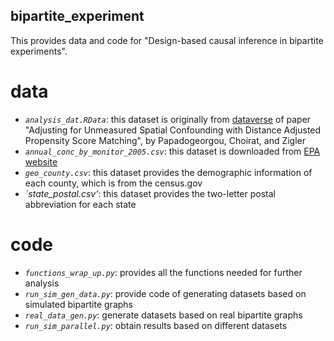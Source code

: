 ## bipartite_experiment
This provides data and code for "Design-based causal inference in bipartite experiments".

# data
- *`analysis_dat.RData`*: this dataset is originally from [dataverse](https://dataverse.harvard.edu/dataverse/dapsm) of paper "Adjusting for Unmeasured Spatial Confounding with Distance Adjusted Propensity Score Matching", by Papadogeorgou, Choirat, and Zigler
- *`annual_conc_by_monitor_2005.csv`*: this dataset is downloaded from [EPA website](https://aqs.epa.gov/aqsweb/airdata/download_files.html)
- *`geo_county.csv`*: this dataset provides the demographic information of each county, which is from the census.gov
- *`state_postal.csv'*: this dataset provides the two-letter postal abbreviation for each state

# code
- *`functions_wrap_up.py`*: provides all the functions needed for further analysis
- *`run_sim_gen_data.py`*: provide code of generating datasets based on simulated bipartite graphs
- *`real_data_gen.py`*: generate datasets based on real bipartite graphs
- *`run_sim_parallel.py`*: obtain results based on different datasets
